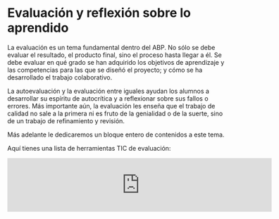 
# Evaluación y reflexión sobre lo aprendido

La evaluación es un tema fundamental dentro del ABP. No sólo se debe evaluar el resultado, el producto final, sino el proceso hasta llegar a él. Se debe evaluar en qué grado se han adquirido los objetivos de aprendizaje y las competencias para las que se diseñó el proyecto; y cómo se ha desarrollado el trabajo colaborativo.

La autoevaluación y la evaluación entre iguales ayudan los alumnos a desarrollar su espíritu de autocrítica y a reflexionar sobre sus fallos o errores. Más importante aún, la evaluación les enseña que el trabajo de calidad no sale a la primera ni es fruto de la genialidad o de la suerte, sino de un trabajo de refinamiento y revisión.

Más adelante le dedicaremos un bloque entero de contenidos a este tema.

Aquí tienes una lista de herramientas TIC de evaluación:

<iframe width="600" height="122" style="display: block; margin-left: auto; margin-right: auto;" src="http://list.ly/plugin/widget?list=c2E-herramientas-de-evaluacion'" frameborder="no" scrolling="no"></iframe>
